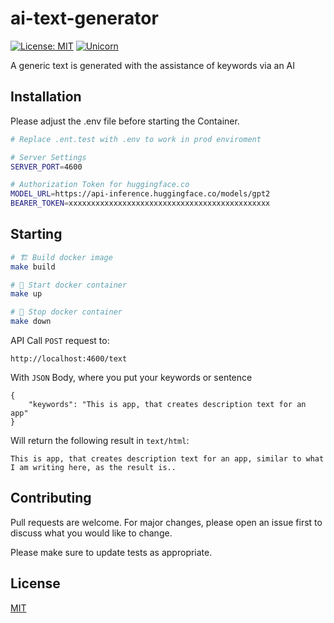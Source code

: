 # ai-text-generator
[![License: MIT](https://img.shields.io/badge/License-MIT-yellow.svg)](https://github.com/kori2000/telegram-bot/blob/main/LICENSE)
[![Unicorn](https://img.shields.io/badge/nyancat-approved-ff69b4.svg)](https://www.youtube.com/watch?v=QH2-TGUlwu4)

A generic text is generated with the assistance of keywords via an AI

## Installation

Please adjust the .env file before starting the Container.

```bash
# Replace .ent.test with .env to work in prod enviroment

# Server Settings
SERVER_PORT=4600

# Authorization Token for huggingface.co
MODEL_URL=https://api-inference.huggingface.co/models/gpt2
BEARER_TOKEN=xxxxxxxxxxxxxxxxxxxxxxxxxxxxxxxxxxxxxxxxxxxxx
```

## Starting

```bash
# 🏗️ Build docker image
make build

# 🚀 Start docker container
make up

# 🛑 Stop docker container
make down
```

API Call  `POST` request to:
```
http://localhost:4600/text
```

With `JSON` Body, where you put your keywords or sentence
```
{
    "keywords": "This is app, that creates description text for an app"
}
```

Will return the following result in `text/html`:
```
This is app, that creates description text for an app, similar to what I am writing here, as the result is..
```

## Contributing
Pull requests are welcome. For major changes, please open an issue first to discuss what you would like to change.

Please make sure to update tests as appropriate.

## License
[MIT](https://choosealicense.com/licenses/mit/)